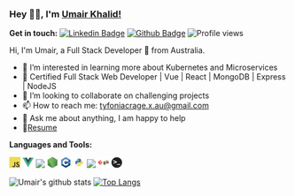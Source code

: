 ### Hey 👋🏽, I'm [Umair Khalid!](https://umairkhalid.github.io) 

**Get in touch:**
[![Linkedin Badge](https://img.shields.io/badge/-umairkhalid-0072b1?style=flat&logo=Linkedin&logoColor=white&link=https://www.linkedin.com/in/umair-khalid-8771b348)](https://www.linkedin.com/in/umair-khalid-8771b348/) [![Github Badge](https://img.shields.io/badge/-umairkhalid-grey?style=flat&logo=github&logoColor=white&link=https://github.com/umairkhalid/)](https://www.github.com/umairkhalid/) ![Profile views](https://gpvc.arturio.dev/umairkhalid)

Hi, I'm Umair, a Full Stack Developer 🚀 from Australia.

- 👀 I’m interested in learning more about Kubernetes and Microservices
- 🌱 Certified Full Stack Web Developer | Vue | React | MongoDB | Express | NodeJS
- 💞️ I’m looking to collaborate on challenging projects
- 📫 How to reach me: tyfoniacrage.x.au@gmail.com
- 💬 Ask me about anything, I am happy to help
- 📝[Resume](https://drive.google.com/file/d/1GwEbXEJLJZXkx-SqxCBybLJ_rFb-uxVl/view?usp=sharing)

**Languages and Tools:**  

<code><img height="20" src="https://raw.githubusercontent.com/github/explore/80688e429a7d4ef2fca1e82350fe8e3517d3494d/topics/javascript/javascript.png"></code>
<code><img height="20" src="https://raw.githubusercontent.com/github/explore/80688e429a7d4ef2fca1e82350fe8e3517d3494d/topics/vue/vue.png"></code>
<code><img height="20" src="https://upload.wikimedia.org/wikipedia/commons/thumb/1/10/CSS3_and_HTML5_logos_and_wordmarks.svg/791px-CSS3_and_HTML5_logos_and_wordmarks.svg.png"></code>
<code><img height="20" src="https://raw.githubusercontent.com/github/explore/80688e429a7d4ef2fca1e82350fe8e3517d3494d/topics/nodejs/nodejs.png"></code>
<code><img height="20" src="https://raw.githubusercontent.com/github/explore/80688e429a7d4ef2fca1e82350fe8e3517d3494d/topics/cpp/cpp.png"></code>
<code><img height="20" src="https://raw.githubusercontent.com/github/explore/80688e429a7d4ef2fca1e82350fe8e3517d3494d/topics/python/python.png"></code>
<code><img height="20" src="https://cdn.iconscout.com/icon/free/png-512/aws-1869025-1583149.png"></code>
<code><img height="20" src="https://raw.githubusercontent.com/github/explore/80688e429a7d4ef2fca1e82350fe8e3517d3494d/topics/git/git.png"></code>
<code><img height="20" src="https://raw.githubusercontent.com/github/explore/80688e429a7d4ef2fca1e82350fe8e3517d3494d/topics/terminal/terminal.png"></code>



![Umair's github stats](https://github-readme-stats.vercel.app/api?username=umairkhalid&show_icons=true&hide_border=true)
[![Top Langs](https://github-readme-stats-axpwmfcg3.vercel.app/api/top-langs/?username=umairkhalid&layout=compact)](https://github.com/umairkhalid/github-readme-stats)
